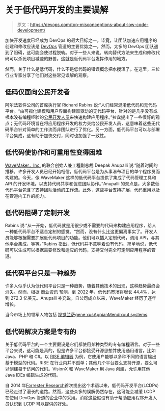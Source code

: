 # 关于低代码开发的主要误解

> 原文：<https://devops.com/top-misconceptions-about-low-code-development/>

加快开发速度已经成为 DevOps 的最大目标之一。毕竟，让团队加速应用程序的创建和修改应该是 [DevOps](http://www.devops.com) 管道的主要优势之一。然而，太多的 DevOps 团队遇到了阻碍，这可能会使过程脱轨。对于一些人来说，转向替代方法来生成和修改代码可以杀死项目减速的野兽，这就是低代码平台发挥作用的地方。

然而，关于什么是低代码，什么不是低代码的错误概念把水搅浑了。在这里，三位行业专家分享了他们对这些常见误解的观察。

## **低码仅面向公民开发者**

阿尔法软件公司的首席执行官 Richard Rabins 说:“人们经常混淆低代码和无代码平台。“由可视化建模和用户界面构建器驱动的无代码平台，针对的是几乎没有或根本没有编程经验的[公民开发人员](https://devops.com/?s=citizen)来快速构建应用程序。”拉宾提出了一些很好的观点；无代码环境旨在将应用程序开发的权力交给公民开发人员，这意味着这些无代码平台针对简单的工作流而非团队进行了优化。另一方面，低代码平台可以与部署平台集成，这有助于加快交付，同时也加强了一致性。

## **低代码使协作和可重用性变得困难**

[WaveMaker，Inc.](https://www.wavemaker.com/about/) 的联合创始人兼工程副总裁 Deepak Anupalli 说:“随着时间的推移，许多开发人员已经开始相信，低代码平台是为从事瀑布项目的单个程序员而构建的。今天，像 WaveMaker 这样的低代码平台提供了集成了代码管理工具和 API 的开发环境，以支持代码共享和促进团队协作。”Anupalli 的观点是，大多数低代码平台包含了支持团队活动的工作流。此外，这些平台支持扩展、代码重用以及在管道内工作的能力。

## **低代码阻碍了定制开发**

Rabins 说:“从一开始，低代码就是用很少或不需要的代码来构建应用程序，给人一种低代码平台不适合定制的感觉。“然而，没有什么比这更偏离事实了。开发人员能够根据需要扩展低代码项目的功能。他们可以插入定制代码，调用 API，与其他平台集成，等等。”Rabins 指出，低代码并不意味着没有代码，简单地说，低代码可以生成可以根据需要修改和适应的代码，支持交付完全可定制应用程序的管道。

## **低代码平台只是一种趋势**

许多人似乎认为低代码平台只是一种趋势，随着其他技术的出现，这种趋势最终会消失。然而，根据 [商业资讯](https://www.businesswire.com/news/home/20180116006370/en/27.2-Billion-Global-Low-Code-Development-Platform-Market) 预测，到 2022 年，低代码市场将增长 44.4%，达到 272.3 亿美元。Anupalli 补充说，自公司成立以来，WaveMaker 经历了逐年增长。

当今市场上的领军人物包括 [视觉兰萨](https://lansa.com/products/visual-lansa/)[gene xus](http://www.genexususa.com/)[Appian](https://www.appian.com/)[Mendix](https://www.mendix.com/)[out systems](https://www.outsystems.com/)

## **低代码解决方案是专有的**

关于低代码平台的一个主要假设是它们都使用某种类型的专有编程语言。对于一些平台来说，这可能是真的，但是许多平台都接受开源思想并使用通用语言，比如 Java、PHP 和 C#。以 [RISE 编辑器](http://www.r2bsoftware.com/Page_1_S.aspx?item=1853) 为例，它使用户能够以多种不同的语言输出基于模型的代码。RISE 在行业内并不孤单；其他几个平台要么支持开源，要么可以创建易于访问的代码。VisionX 和 WaveMaker 用 Java 创建，允许用其他 Java IDEs 编辑生成的代码。

自 2014 年[Forrester Research](https://go.forrester.com/)首次提出这个术语以来，低代码开发平台(LCDPs)已经走过了漫长的道路。然而，这些众多的误解仍然存在，这可能会减缓 LCDP 在使用 DevOps 管道的企业中的采用。消除这些假设有助于帮助应用程序开发人员认识到 LCDP 可以提供的好处。